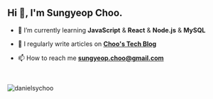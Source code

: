 <h2 align="left">Hi 👋, I'm Sungyeop Choo.</h1>

- 🌱 I’m currently learning **JavaScript** & **React** & **Node.js** & **MySQL**

- 📝 I regularly write articles on **[Choo's Tech Blog](https://chooworld.com/)**

- 📫 How to reach me **[sungyeop.choo@gmail.com](mailto:sungyeop.choo@gmail.com)**

<br>

<p><img align="left" src="https://github-readme-streak-stats.herokuapp.com/?user=danielsychoo&" alt="danielsychoo" /></p>
